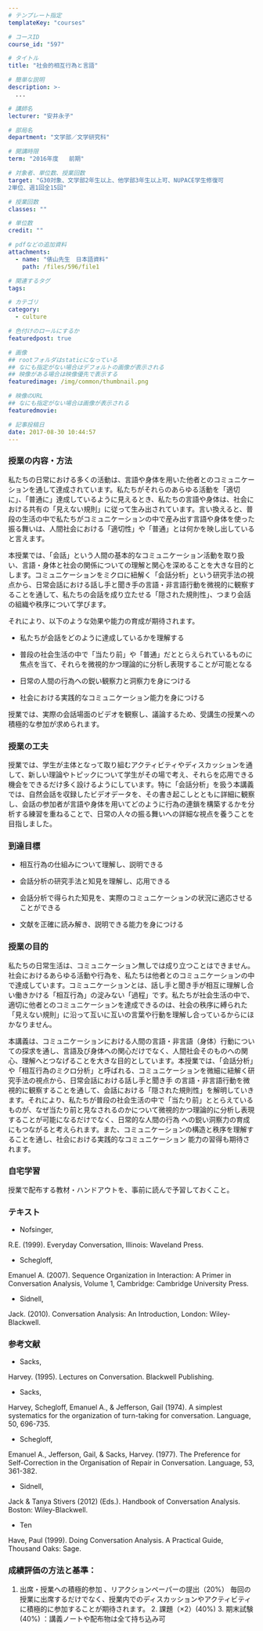 ```yaml
---
# テンプレート指定
templateKey: "courses"

# コースID
course_id: "597"

# タイトル
title: "社会的相互行為と言語"

# 簡単な説明
description: >-
  ...

# 講師名
lecturer: "安井永子"

# 部局名
department: "文学部／文学研究科"

# 開講時限
term: "2016年度	前期"

# 対象者、単位数、授業回数
target: "G30対象、文学部2年生以上、他学部3年生以上可、NUPACE学生修復可
2単位、週1回全15回"

# 授業回数
classes: ""

# 単位数
credit: ""

# pdfなどの追加資料
attachments: 
  - name: "俵山先生　日本語資料" 
    path: /files/596/file1

# 関連するタグ
tags:

# カテゴリ
category:
  - culture

# 色付けのロールにするか
featuredpost: true

# 画像
## rootフォルダはstaticになっている
## なにも指定がない場合はデフォルトの画像が表示される
## 映像がある場合は映像優先で表示する
featuredimage: /img/common/thumbnail.png

# 映像のURL
## なにも指定がない場合は画像が表示される
featuredmovie: 

# 記事投稿日
date: 2017-08-30 10:44:57
---
```


### 授業の内容・方法

私たちの日常における多くの活動は、言語や身体を用いた他者とのコミュニケーションを通して達成されています。私たちがそれらのあらゆる活動を「適切に」、「普通に」達成しているように見えるとき、私たちの言語や身体は、社会における共有の「見えない規則」に従って生み出されています。言い換えると、普段の生活の中で私たちがコミュニケーションの中で産み出す言語や身体を使った振る舞いは、人間社会における「適切性」や「普通」とは何かを映し出していると言えます。

本授業では、「会話」という人間の基本的なコミュニケーション活動を取り扱い、言語・身体と社会の関係についての理解と関心を深めることを大きな目的とします。コミュニケーションをミクロに紐解く「会話分析」という研究手法の視点から、日常会話における話し手と聞き手の言語・非言語行動を微視的に観察することを通して、私たちの会話を成り立たせる「隠された規則性」、つまり会話の組織や秩序について学びます。

それにより、以下のような効果や能力の育成が期待されます。

* 私たちが会話をどのように達成しているかを理解する

* 普段の社会生活の中で「当たり前」や「普通」だととらえられているものに焦点を当て、それらを微視的かつ理論的に分析し表現することが可能となる

* 日常の人間の行為への鋭い観察力と洞察力を身につける

* 社会における実践的なコミュニケーション能力を身につける

授業では、実際の会話場面のビデオを観察し、議論するため、受講生の授業への積極的な参加が求められます。

### 授業の工夫

授業では、学生が主体となって取り組むアクティビティやディスカッションを通して、新しい理論やトピックについて学生がその場で考え、それらを応用できる機会をできるだけ多く設けるようにしています。特に「会話分析」を扱う本講義では、自然会話を収録したビデオデータを、その書き起こしとともに詳細に観察し、会話の参加者が言語や身体を用いてどのように行為の連鎖を構築するかを分析する練習を重ねることで、日常の人々の振る舞いへの詳細な視点を養うことを目指しました。

### 到達目標

* 相互行為の仕組みについて理解し、説明できる

* 会話分析の研究手法と知見を理解し、応用できる

* 会話分析で得られた知見を、実際のコミュニケーションの状況に適応させることができる

* 文献を正確に読み解き、説明できる能力を身につける

### 授業の目的

私たちの日常生活は、コミュニケーション無しでは成り立つことはできません。社会におけるあらゆる活動や行為を、私たちは他者とのコミュニケーションの中で達成しています。コミュニケーションとは、話し手と聞き手が相互に理解し合い働きかける「相互行為」の淀みない「過程」です。私たちが社会生活の中で、適切に他者とのコミュニケーションを達成できるのは、社会の秩序に縛られた「見えない規則」に沿って互いに互いの言葉や行動を理解し合っているからにほかなりません。

本講義は、コミュニケーションにおける人間の言語・非言語（身体）行動についての探求を通し、言語及び身体への関心だけでなく、人間社会そのものへの関心、理解へとつなげることを大きな目的としています。本授業では、「会話分析」や「相互行為のミクロ分析」と呼ばれる、コミュニケーションを微細に紐解く研究手法の視点から、日常会話における話し手と聞き手 の言語・非言語行動を微視的に観察することを通して、会話における「隠された規則性」を解明していきます。それにより、私たちが普段の社会生活の中で「当たり前」ととらえているものが、なぜ当たり前と見なされるのかについて微視的かつ理論的に分析し表現することが可能になるだけでなく、日常的な人間の行為 への鋭い洞察力の育成にもつながると考えられます。また、コミュニケーションの構造と秩序を理解することを通し、社会における実践的なコミュニケーション 能力の習得も期待されます。

### 自宅学習

授業で配布する教材・ハンドアウトを、事前に読んで予習しておくこと。

### テキスト

* Nofsinger,

R.E. (1999). Everyday Conversation, Illinois: Waveland Press.

* Schegloff,

Emanuel A. (2007). Sequence Organization in Interaction: A Primer in Conversation Analysis, Volume 1, Cambridge: Cambridge University Press.

* Sidnell,

Jack. (2010). Conversation Analysis: An Introduction, London: Wiley-Blackwell.

### 参考文献

* Sacks,

Harvey. (1995). Lectures on Conversation. Blackwell Publishing.

* Sacks,

Harvey, Schegloff, Emanuel A., & Jefferson, Gail (1974). A simplest systematics for the organization of turn-taking for conversation. Language, 50, 696-735.

* Schegloff,

Emanuel A., Jefferson, Gail, & Sacks, Harvey. (1977). The Preference for Self-Correction in the Organisation of Repair in Conversation. Language, 53, 361-382.

* Sidnell,

Jack & Tanya Stivers (2012) (Eds.). Handbook of Conversation Analysis. Boston: Wiley-Blackwell.

* Ten

Have, Paul (1999). Doing Conversation Analysis. A Practical Guide, Thousand Oaks: Sage.

### 成績評価の方法と基準：

1. 出席・授業への積極的参加 、リアクションペーパーの提出（20%） 毎回の授業に出席するだけでなく、授業内でのディスカッションやアクティビティに積極的に参加することが期待されます。 2. 課題（×2）(40%) 3. 期末試験(40%) ：講義ノートや配布物は全て持ち込み可

